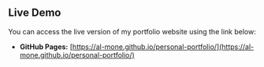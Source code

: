 ## Live Demo

You can access the live version of my portfolio website using the link below:

- **GitHub Pages:** [https://al-mone.github.io/personal-portfolio/](https://al-mone.github.io/personal-portfolio/)